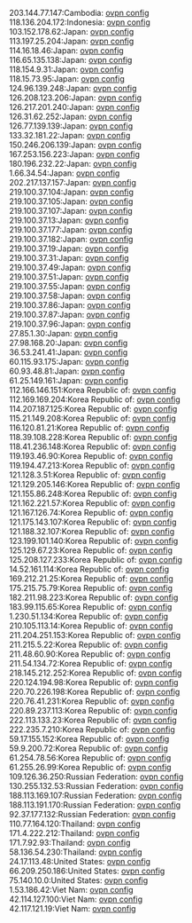 203.144.77.147:Cambodia: [ovpn config](vpn/203_144_77_147.ovpn)  
118.136.204.172:Indonesia: [ovpn config](vpn/118_136_204_172.ovpn)  
103.152.178.62:Japan: [ovpn config](vpn/103_152_178_62.ovpn)  
113.197.25.204:Japan: [ovpn config](vpn/113_197_25_204.ovpn)  
114.16.18.46:Japan: [ovpn config](vpn/114_16_18_46.ovpn)  
116.65.135.138:Japan: [ovpn config](vpn/116_65_135_138.ovpn)  
118.154.9.31:Japan: [ovpn config](vpn/118_154_9_31.ovpn)  
118.15.73.95:Japan: [ovpn config](vpn/118_15_73_95.ovpn)  
124.96.139.248:Japan: [ovpn config](vpn/124_96_139_248.ovpn)  
126.208.123.206:Japan: [ovpn config](vpn/126_208_123_206.ovpn)  
126.217.201.240:Japan: [ovpn config](vpn/126_217_201_240.ovpn)  
126.31.62.252:Japan: [ovpn config](vpn/126_31_62_252.ovpn)  
126.77.139.139:Japan: [ovpn config](vpn/126_77_139_139.ovpn)  
133.32.181.22:Japan: [ovpn config](vpn/133_32_181_22.ovpn)  
150.246.206.139:Japan: [ovpn config](vpn/150_246_206_139.ovpn)  
167.253.156.223:Japan: [ovpn config](vpn/167_253_156_223.ovpn)  
180.196.232.22:Japan: [ovpn config](vpn/180_196_232_22.ovpn)  
1.66.34.54:Japan: [ovpn config](vpn/1_66_34_54.ovpn)  
202.217.137.157:Japan: [ovpn config](vpn/202_217_137_157.ovpn)  
219.100.37.104:Japan: [ovpn config](vpn/219_100_37_104.ovpn)  
219.100.37.105:Japan: [ovpn config](vpn/219_100_37_105.ovpn)  
219.100.37.107:Japan: [ovpn config](vpn/219_100_37_107.ovpn)  
219.100.37.13:Japan: [ovpn config](vpn/219_100_37_13.ovpn)  
219.100.37.177:Japan: [ovpn config](vpn/219_100_37_177.ovpn)  
219.100.37.182:Japan: [ovpn config](vpn/219_100_37_182.ovpn)  
219.100.37.19:Japan: [ovpn config](vpn/219_100_37_19.ovpn)  
219.100.37.31:Japan: [ovpn config](vpn/219_100_37_31.ovpn)  
219.100.37.49:Japan: [ovpn config](vpn/219_100_37_49.ovpn)  
219.100.37.51:Japan: [ovpn config](vpn/219_100_37_51.ovpn)  
219.100.37.55:Japan: [ovpn config](vpn/219_100_37_55.ovpn)  
219.100.37.58:Japan: [ovpn config](vpn/219_100_37_58.ovpn)  
219.100.37.86:Japan: [ovpn config](vpn/219_100_37_86.ovpn)  
219.100.37.87:Japan: [ovpn config](vpn/219_100_37_87.ovpn)  
219.100.37.96:Japan: [ovpn config](vpn/219_100_37_96.ovpn)  
27.85.1.30:Japan: [ovpn config](vpn/27_85_1_30.ovpn)  
27.98.168.20:Japan: [ovpn config](vpn/27_98_168_20.ovpn)  
36.53.241.41:Japan: [ovpn config](vpn/36_53_241_41.ovpn)  
60.115.93.175:Japan: [ovpn config](vpn/60_115_93_175.ovpn)  
60.93.48.81:Japan: [ovpn config](vpn/60_93_48_81.ovpn)  
61.25.149.161:Japan: [ovpn config](vpn/61_25_149_161.ovpn)  
112.166.146.151:Korea Republic of: [ovpn config](vpn/112_166_146_151.ovpn)  
112.169.169.204:Korea Republic of: [ovpn config](vpn/112_169_169_204.ovpn)  
114.207.187.125:Korea Republic of: [ovpn config](vpn/114_207_187_125.ovpn)  
115.21.149.208:Korea Republic of: [ovpn config](vpn/115_21_149_208.ovpn)  
116.120.81.21:Korea Republic of: [ovpn config](vpn/116_120_81_21.ovpn)  
118.39.108.228:Korea Republic of: [ovpn config](vpn/118_39_108_228.ovpn)  
118.41.236.148:Korea Republic of: [ovpn config](vpn/118_41_236_148.ovpn)  
119.193.46.90:Korea Republic of: [ovpn config](vpn/119_193_46_90.ovpn)  
119.194.47.213:Korea Republic of: [ovpn config](vpn/119_194_47_213.ovpn)  
121.128.3.51:Korea Republic of: [ovpn config](vpn/121_128_3_51.ovpn)  
121.129.205.146:Korea Republic of: [ovpn config](vpn/121_129_205_146.ovpn)  
121.155.86.248:Korea Republic of: [ovpn config](vpn/121_155_86_248.ovpn)  
121.162.221.57:Korea Republic of: [ovpn config](vpn/121_162_221_57.ovpn)  
121.167.126.74:Korea Republic of: [ovpn config](vpn/121_167_126_74.ovpn)  
121.175.143.107:Korea Republic of: [ovpn config](vpn/121_175_143_107.ovpn)  
121.188.32.107:Korea Republic of: [ovpn config](vpn/121_188_32_107.ovpn)  
123.199.101.140:Korea Republic of: [ovpn config](vpn/123_199_101_140.ovpn)  
125.129.67.23:Korea Republic of: [ovpn config](vpn/125_129_67_23.ovpn)  
125.208.127.233:Korea Republic of: [ovpn config](vpn/125_208_127_233.ovpn)  
14.52.161.114:Korea Republic of: [ovpn config](vpn/14_52_161_114.ovpn)  
169.212.21.25:Korea Republic of: [ovpn config](vpn/169_212_21_25.ovpn)  
175.215.75.79:Korea Republic of: [ovpn config](vpn/175_215_75_79.ovpn)  
182.211.98.223:Korea Republic of: [ovpn config](vpn/182_211_98_223.ovpn)  
183.99.115.65:Korea Republic of: [ovpn config](vpn/183_99_115_65.ovpn)  
1.230.51.134:Korea Republic of: [ovpn config](vpn/1_230_51_134.ovpn)  
210.105.113.14:Korea Republic of: [ovpn config](vpn/210_105_113_14.ovpn)  
211.204.251.153:Korea Republic of: [ovpn config](vpn/211_204_251_153.ovpn)  
211.215.5.22:Korea Republic of: [ovpn config](vpn/211_215_5_22.ovpn)  
211.48.60.90:Korea Republic of: [ovpn config](vpn/211_48_60_90.ovpn)  
211.54.134.72:Korea Republic of: [ovpn config](vpn/211_54_134_72.ovpn)  
218.145.212.252:Korea Republic of: [ovpn config](vpn/218_145_212_252.ovpn)  
220.124.194.98:Korea Republic of: [ovpn config](vpn/220_124_194_98.ovpn)  
220.70.226.198:Korea Republic of: [ovpn config](vpn/220_70_226_198.ovpn)  
220.76.41.231:Korea Republic of: [ovpn config](vpn/220_76_41_231.ovpn)  
220.89.237.113:Korea Republic of: [ovpn config](vpn/220_89_237_113.ovpn)  
222.113.133.23:Korea Republic of: [ovpn config](vpn/222_113_133_23.ovpn)  
222.235.7.210:Korea Republic of: [ovpn config](vpn/222_235_7_210.ovpn)  
59.17.155.152:Korea Republic of: [ovpn config](vpn/59_17_155_152.ovpn)  
59.9.200.72:Korea Republic of: [ovpn config](vpn/59_9_200_72.ovpn)  
61.254.78.56:Korea Republic of: [ovpn config](vpn/61_254_78_56.ovpn)  
61.255.26.99:Korea Republic of: [ovpn config](vpn/61_255_26_99.ovpn)  
109.126.36.250:Russian Federation: [ovpn config](vpn/109_126_36_250.ovpn)  
130.255.132.53:Russian Federation: [ovpn config](vpn/130_255_132_53.ovpn)  
188.113.169.107:Russian Federation: [ovpn config](vpn/188_113_169_107.ovpn)  
188.113.191.170:Russian Federation: [ovpn config](vpn/188_113_191_170.ovpn)  
92.37.177.132:Russian Federation: [ovpn config](vpn/92_37_177_132.ovpn)  
110.77.164.120:Thailand: [ovpn config](vpn/110_77_164_120.ovpn)  
171.4.222.212:Thailand: [ovpn config](vpn/171_4_222_212.ovpn)  
171.7.92.93:Thailand: [ovpn config](vpn/171_7_92_93.ovpn)  
58.136.54.230:Thailand: [ovpn config](vpn/58_136_54_230.ovpn)  
24.17.113.48:United States: [ovpn config](vpn/24_17_113_48.ovpn)  
66.209.250.186:United States: [ovpn config](vpn/66_209_250_186.ovpn)  
75.140.10.0:United States: [ovpn config](vpn/75_140_10_0.ovpn)  
1.53.186.42:Viet Nam: [ovpn config](vpn/1_53_186_42.ovpn)  
42.114.127.100:Viet Nam: [ovpn config](vpn/42_114_127_100.ovpn)  
42.117.121.19:Viet Nam: [ovpn config](vpn/42_117_121_19.ovpn)  
